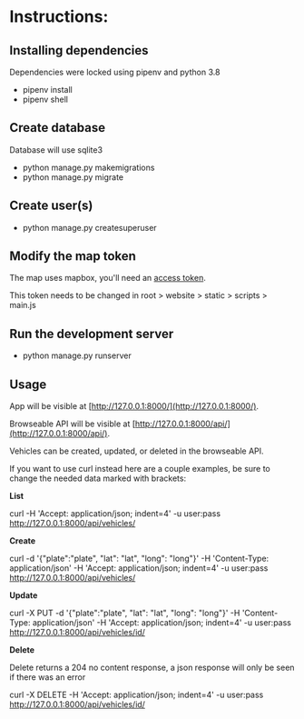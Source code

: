 # Instructions:

## Installing dependencies
Dependencies were locked using pipenv and python 3.8

- pipenv install
- pipenv shell


## Create database
Database will use sqlite3

- python manage.py makemigrations
- python manage.py migrate

## Create user(s)
- python manage.py createsuperuser

## Modify the map token
The map uses mapbox, you'll need an [access token](https://www.mapbox.com/studio/account/tokens/).

This token needs to be changed in root > website > static > scripts > main.js

## Run the development server
- python manage.py runserver

## Usage
App will be visible at [http://127.0.0.1:8000/](http://127.0.0.1:8000/).

Browseable API will be visible at [http://127.0.0.1:8000/api/](http://127.0.0.1:8000/api/).

Vehicles can be created, updated, or deleted in the browseable API.

If you want to use curl instead here are a couple examples, be sure to change the needed data marked with brackets:

**List**

curl -H 'Accept: application/json; indent=4' -u user:pass http://127.0.0.1:8000/api/vehicles/

**Create**

curl -d '{"plate":"plate", "lat": "lat", "long": "long"}' -H 'Content-Type: application/json' -H 'Accept: application/json; indent=4' -u user:pass http://127.0.0.1:8000/api/vehicles/

**Update**

curl -X PUT -d '{"plate":"plate", "lat": "lat", "long": "long"}' -H 'Content-Type: application/json' -H 'Accept: application/json; indent=4' -u user:pass http://127.0.0.1:8000/api/vehicles/id/

**Delete**

Delete returns a 204 no content response, a json response will only be seen if there was an error

curl -X DELETE -H 'Accept: application/json; indent=4' -u user:pass http://127.0.0.1:8000/api/vehicles/id/
